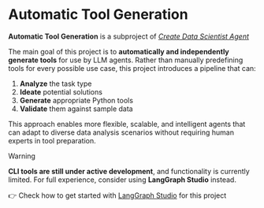 # Automatic Tool Generation

**Automatic Tool Generation** is a subproject of [*Create Data Scientist Agent*](docs/hyperproject.md)

The main goal of this project is to **automatically and independently generate tools** for use by LLM agents. Rather than manually predefining tools for every possible use case, this project introduces a pipeline that can:

1. **Analyze** the task type  
2. **Ideate** potential solutions  
3. **Generate** appropriate Python tools  
4. **Validate** them against sample data

This approach enables more flexible, scalable, and intelligent agents that can adapt to diverse data analysis scenarios without requiring human experts in tool preparation.

> [!WARNING]
> **CLI tools are still under active development**, and functionality is currently limited.
> For full experience, consider using **LangGraph Studio** instead.
>
> 👉 Check how to get started with [LangGraph Studio](example.link) for this project

